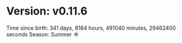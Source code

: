 # Version: v0.11.6
Time since birth: 341 days, 8184 hours, 491040 minutes, 29462400 seconds
Season: Summer ☀️
